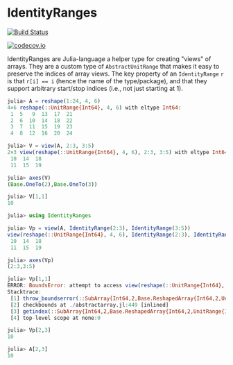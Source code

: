 # IdentityRanges

[![Build Status](https://travis-ci.org/JuliaArrays/IdentityRanges.jl.svg?branch=master)](https://travis-ci.org/JuliaArrays/IdentityRanges.jl)

[![codecov.io](http://codecov.io/github/JuliaArrays/IdentityRanges.jl/coverage.svg?branch=master)](http://codecov.io/github/JuliaArrays/IdentityRanges.jl?branch=master)

IdentityRanges are Julia-language a helper type for creating "views"
of arrays. They are a custom type of `AbstractUnitRange` that makes it
easy to preserve the indices of array views. The key property of an
`IdentityRange` `r` is that `r[i] == i` (hence the name of the
type/package), and that they support arbitrary start/stop indices
(i.e., not just starting at 1).

```julia
julia> A = reshape(1:24, 4, 6)
4×6 reshape(::UnitRange{Int64}, 4, 6) with eltype Int64:
 1  5   9  13  17  21
 2  6  10  14  18  22
 3  7  11  15  19  23
 4  8  12  16  20  24

julia> V = view(A, 2:3, 3:5)
2×3 view(reshape(::UnitRange{Int64}, 4, 6), 2:3, 3:5) with eltype Int64:
 10  14  18
 11  15  19

julia> axes(V)
(Base.OneTo(2),Base.OneTo(3))

julia> V[1,1]
10

julia> using IdentityRanges

julia> Vp = view(A, IdentityRange(2:3), IdentityRange(3:5))
view(reshape(::UnitRange{Int64}, 4, 6), IdentityRange(2:3), IdentityRange(3:5)) with eltype Int64 with indices 2:3×3:5:
 10  14  18
 11  15  19

julia> axes(Vp)
(2:3,3:5)

julia> Vp[1,1]
ERROR: BoundsError: attempt to access view(reshape(::UnitRange{Int64}, 4, 6), IdentityRange(2:3), IdentityRange(3:5)) with eltype Int64 with indices 2:3×3:5 at index [1, 1]
Stacktrace:
 [1] throw_boundserror(::SubArray{Int64,2,Base.ReshapedArray{Int64,2,UnitRange{Int64},Tuple{}},Tuple{IdentityRange{Int64},IdentityRange{Int64}},false}, ::Tuple{Int64,Int64}) at ./abstractarray.jl:484
 [2] checkbounds at ./abstractarray.jl:449 [inlined]
 [3] getindex(::SubArray{Int64,2,Base.ReshapedArray{Int64,2,UnitRange{Int64},Tuple{}},Tuple{IdentityRange{Int64},IdentityRange{Int64}},false}, ::Int64, ::Int64) at ./subarray.jl:206
 [4] top-level scope at none:0

julia> Vp[2,3]
10

julia> A[2,3]
10
```
